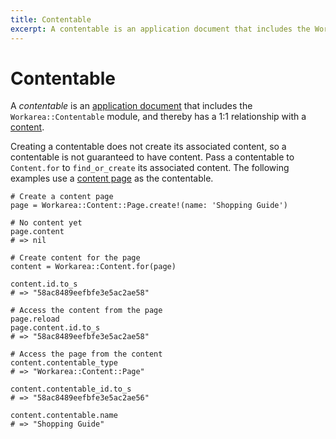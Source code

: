 ```yaml
---
title: Contentable
excerpt: A contentable is an application document that includes the Workarea::Contentable module, and thereby has a 1:1 relationship with a content.
---
```


# Contentable

A <dfn>contentable</dfn> is an [application document](application-document.html) that includes the `Workarea::Contentable` module, and thereby has a 1:1 relationship with a [content](content.html#content).

Creating a contentable does not create its associated content, so a contentable is not guaranteed to have content. Pass a contentable to `Content.for` to `find_or_create` its associated content. The following examples use a [content page](content.html#page) as the contentable.

```
# Create a content page
page = Workarea::Content::Page.create!(name: 'Shopping Guide')

# No content yet
page.content
# => nil

# Create content for the page
content = Workarea::Content.for(page)

content.id.to_s
# => "58ac8489eefbfe3e5ac2ae58"

# Access the content from the page
page.reload
page.content.id.to_s
# => "58ac8489eefbfe3e5ac2ae58"

# Access the page from the content
content.contentable_type
# => "Workarea::Content::Page"

content.contentable_id.to_s
# => "58ac8489eefbfe3e5ac2ae56"

content.contentable.name
# => "Shopping Guide"
```

